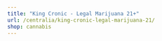 ```yaml
---
title: "King Cronic - Legal Marijuana 21+"
url: /centralia/king-cronic-legal-marijuana-21/
shop: cannabis
---
```

